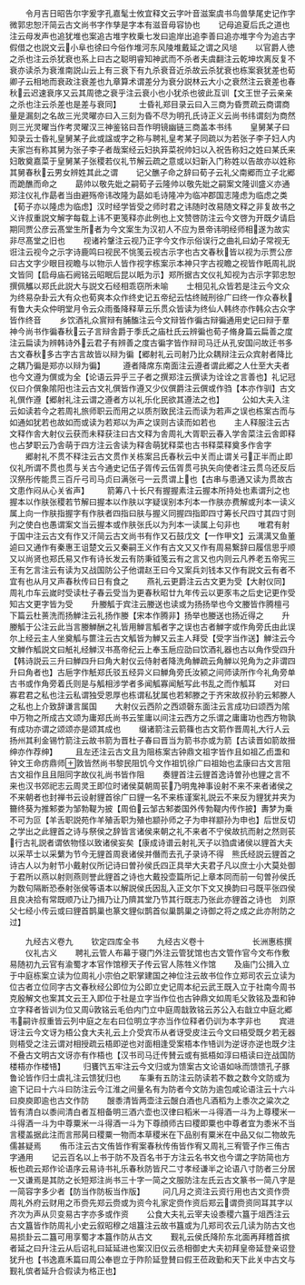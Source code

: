 <!-- { "loadSidebar": true } -->
　　令月吉日昭告尔字爰字孔嘉髦士攸宜释文云字叶音滋案虞书鸟兽孳尾史记作字微郭忠恕汗简云古文尚书字作孳是字本有滋音毋容协也
　　记母追夏后氏之道也注云母发声也追犹堆也案追古堆字枚乗七发曰逾岸出追李善曰追亦堆字今为追古字假借之也説文云小阜也徐曰今俗作堆河东风陵堆戴延之谓之风塠
　　以官爵人徳之杀也注云杀犹衰也系上曰古之聪明睿知神武而不杀者夫虞翻注云乾坤坎离反复不衰亦读杀为衰淮南説山云上有三衰下有九杀衰音近杀故云杀犹衰也栋案衰犹差也荀卿子云相地而衰政注衰差也九章算术谓差分为衰分説林云大小之衰然注云衰差也春秋云迟速衰序又云其周徳之衰乎注云衰小也小犹杀也彼此互训【文王世子云亲亲之杀也注云杀差也是差与衰同】
　　士昏礼郑目录云曰入三商为昏贾疏云商谓商量是漏刻之名故三光灵曜亦曰入三刻为昏不尽为明孔氏诗正义云尚书纬谓刻为商然则三光灵曜当作考灵曜汉三神鉴铭曰吾作明镜幽链三商盖本书纬
　　皇舅某子曰知录云士昏礼皇舅某子此或諡或字之称与聘礼皇考某子同疏以为若张子李子妇人内夫家岂有称其舅为张子李子者哉案经云妇执笲菜祝帅妇以入祝告称妇之姓曰某氏来妇敢奠嘉菜于皇舅某子张稷若仪礼节解云疏之意或以妇新入门称姓以告故亦以姓称其舅春秋云男女辨姓其此之谓
　　记父醮子命之辞曰荀子云礼父南郷而立子北郷而跪醮而命之
　　勗帅以敬先妣之嗣荀子云隆帅以敬先妣之嗣案文隆训盛义亦通郑注仪礼作勗者当由避殇帝讳改隆为勗如毛诗隆冲为临冲郡国志隆虑为临虑之类【荀子亦以隆虑为临虑】汉时经学皆受之师时君之讳随时改易随文释之非复故书之义许叔重説文解字每载上讳不更笺释亦此例也上文赞啓防注云今文啓为开既夕请启期同贾公彦云髙堂生所者为今文案生为汉初人不应为景帝讳明经师相遂为故实非尽髙堂之旧也
　　视诸衿鞶注云视乃正字今文作示俗误行之曲礼曰幼子常视无诳注云视今之示字诗鹿鸣曰视民不恌笺云视古示字也古文春秋皆以视为示贾公彦曰古文字少眼目视瞻与以物示人皆作视字栋案示本神只字古视瞻之视皆作眂周礼説文皆同【启母庙石阙铭云昭眠后昆以眂为示】郑所据古文仪礼知视为古示字郭忠恕撰佩觿以郑氏此説大与説文石经相乖窃所未喻
　　士相见礼众皆若是注云今文众为终易杂卦云大有众也荀爽本众作终史记五帝纪云怙终贼刑徐广曰终一作众春秋有鲁大夫众仲明堂月令云众雨蚤降释草云乐贯众皆读为终仙人韩终亦作韩众古众字皆作终音
　　乡饮酒礼众賔辩有脯醢注云今文辩皆作徧古辩徧通用史记曰辩于羣神今尚书作徧春秋云子言辩舎爵于季氏之庙杜氏云辨徧也荀子脩身篇云扁善之度注云扁读为辨韩诗外云君子有辨善之度古徧字皆作辩司马迁从孔安国问故迁书多古文春秋多古字古言故皆以辩为徧【郷射礼云司射乃比众耦辩注云众宾射者降比之耦乃徧是郑亦以辩为徧】
　　遵者降席东南面注云遵者谓此郷之人仕至大夫者也今文遵为僎或为全【论语云异乎三子者之撰郑注云撰读为诠诠之言善也】礼记冠仪曰介僎象隂阳也注云古文礼僎皆作遵又少仪僎爵注云僎或作驺【本亦作驯】古文礼僎作遵【郷射礼注云谓之遵者方以礼乐化民欲其遵法之也】
　　公如大夫入注云如读若今之若周礼旅师职云而用之以质剂致民注云而读为若声之误也栋案古而与如通如犹若也故如而或读为若郑以为声之误则古读而如若也
　　主人释服注云古文释作舎大射仪云获而未释获注曰古文释为舎周礼大胥职云春入学舎菜注云舎即释也占梦职云乃舎萌于四方注云舎读为释舎萌犹释菜也古书释菜释奠多作舎字
　　郷射礼不贯不释注云古文贯作关栋案吕氏春秋云中关而止谓关弓正半而止即仪礼所谓不贯也贯与关古今通史记伍子胥传云伍胥贯弓执矢向使者注云贯乌还反后汉祭彤传能贯三百斤弓司马贞曰满张弓一云贯谓上也【古串与患通又读为贯故古文患作闷从心关省声】
　　箭筹八十长尺有握握素注云握本所持处也素谓刋之也握本以作肤张稷若节解曰握本以作肤以字疑误别本刋本一作肤亦费解或刋本一读义属上向一作肤指握字有作肤者四指曰肤与握义同握四指即四寸筹长尺四寸其四寸则刋之使白也愚谓案文当云握本或作肤张氏以为刋本一读属上句非也
　　唯君有射于国中注云古文有作又汗简云古文尚书有作又石鼓戊文【一作甲文】云澫澫又鱼董逌曰又通作有秦惠王诅楚文云又秦嗣王义作有古文又又作有周易繋辞曰履信思乎顺又以尚贤也郑氏易又作有诗长发云有防秉钺笺云有之言又也内则云凡养老五帝宪三王有乞言注云有读为又战国防公子他谓赵王曰今又案兵刘钱本又作有説文云有者不宜有也从月又声春秋传曰日有食之
　　燕礼云更爵注云古文更为受【大射仪同】周礼巾车云嵗时受读杜子春云受当为更春秋昭廿九年传云以更豕韦之后史记更作受知古文更字皆为受
　　升媵觚于宾注云媵送也读或为扬扬举也今文媵皆作腾檀弓下篇云杜蒉洗而扬觯注云礼扬作媵【宋本作腾非】扬举也媵送也扬近得之
　　升媵觚于公注云此当言媵觯酬之礼皆用觯言觚者字之误也古者觯字或作角旁氏由此误尔上经云主人坐奠觚与篚注云古文觚皆为觯又云主人拜受【受字当作送】觯注云今文觯作觚説文曰觗礼经觯汉书髙帝纪云上奉玉巵应劭曰饮酒礼器也古以角作受四升【韩诗説云三升曰觯四升曰角大射仪云侍射者降洗角觯疏云角觯以兕角为之非谓四升曰角者也】古巵字作觗郑氏驳五经异义曰觯角旁氏汝颍之间师读所作今礼角旁单古书或作角旁着氏则是与觚相涉学者多闻觚寡闻觗写此书乱之而作觚耳
　　对曰寡君君之私也注云私谓独受恩厚也栋谓私犹属也若邾滕之于齐宋故叔孙豹云邾滕人之私也上介致辞谦言属国
　　大射仪云西阶之西颂磬东面注云言成功曰颂西为隂中万物之所成古文颂为庸郑氏尚书云笙庸以间注云西方之乐谓之庸庸功也西方物孰有成功亦谓之颂颂亦是颂其成也
　　缀诸箭注云箭篠也古文箭作晋周礼大行人云扬州其利金锡竹箭注云故书箭为晋杜子春曰晋当为箭书亦或为箭【古读晋如箭故搢绅亦作荐绅】
　　且左还注云古文且为阻栋案古钟鼎文祖字皆作且如祖乙卣盄和钟文王命疠鼎师敦皆然尚书黎民阻饥今文作祖饥徐广曰祖始也孟康曰古文言阻古文祖作且且阻同字故仪礼尚书皆作阻
　　奏貍首注云貍首逸诗曽孙也貍之言不来也汉书郊祀志云周灵王即位时诸侯莫朝周苌乃明鬼神事设射不来不来者诸侯之不来朝者也封禅书云设射貍首徐广曰貍一名不来栋谨案礼説云不来反为貍犹并夹为籋终葵为推邾娄为邹勃鞮为披【周伯云邹古邾娄国外传勃鞮内传作披】夀梦为乗不可为叵【羊舌职説苑作羊殖舌职为殖也颛孙师之子为申祥颛孙为申也】后世反切之学出之此貍首之诗与祭侯之辞皆言诸侯来朝之礼不来者不宁侯故抗而射之然则苌行古礼説者谓依物怪以致诸侯妄矣【康成诗谱云射礼天子以驺虞诸侯以貍首大夫以采苹士以采蘩为节今无貍首周衰诸侯并僭而去孔子录诗不得　熊氏经説云貍首之诗古人以为射节小戴射仪所记诗曰曽孙侯氏四正具举大夫君子凡以庶士小大莫处御于君所以燕以射则燕则誉此貍首之诗也大戴投壶篇所记上章本同而前一句曽孙侯氏为数句隔断恐泰射张侯等语本以解説侯氏因乱入正文尔下文又换韵曰弓既平张四侯且良决拾有常既顺乃让乃揖乃让乃隮其堂乃节其行既志乃张此亦貍首之诗也　刘原父七经小传云或曰貍首鹊巢也篆文貍似鹊首似巢鹊巢之诗御之将之成之此亦附防之过】














　　九经古义卷九
　　钦定四库全书
　　九经古义卷十　　　　　　长洲惠栋撰
　　仪礼古义
　　聘礼云管人布幕于寝门外注云管犹馆也古文管作官今文布作敷易随初九云官有渝蜀才本官作馆穆天子传云官人陈牲义作馆
　　及庙门公揖入立于中庭栋案立读为位周礼小宗伯之职掌建国之神位注云故书位作立郑司农云立读为位古者立位同字古文春秋经公即位为公即立史记周本纪云武王既入立于社南今周书克殷解文也案其文云王入即位于社是立字当作位也古钟鼎文如周毛父敦铭及盄和钟立字释者皆训为位又周敦铭云毛伯内门立中庭周戠敦铭云苏公入右戠立中庭北郷韦嗣许叔重皆云列中庭之左右曰位明立字亦当作位释者仍训为本字非也
　　宾进讶注云今文讶为梧公食大夫礼云上介受宾币从者讶受皮注云今文曰梧受既夕若无器则梧受之注云谓对相授疏云梧即逆也对面相逢受案梧本作啎训为逆讶亦逆也既夕注不叠古文明古文讶亦有作梧也【汉书司马迁传賛云或有抵梧如淳曰梧读曰迕战国防楼梧亦作楼啎】
　　归饔饩五牢注云今文归或为馈案古文论语如咏而馈馈孔子豚鲁论皆作归士虞礼注云馈犹归也
　　车秉有五防注云防读若不数之数今文防或为逾下记曰十六斗曰防注云今江淮之间量名有为防者今文防为逾包咸论语注云十六斗曰庾庾即逾也古文作防
　　醙黍清皆两壶注云醙白酒也凡酒稻为上黍次之粱次之皆有清白以黍间清白者互相备明三酒六壶也汉律曰稻米一斗得酒一斗为上尊稷米一斗得酒一斗为中尊粟米一斗得酒一斗为下尊顔师古曰稷即粟也中尊者宜为黍米不当言稷盖据此注而言邢昺曰稷粟一物而本草稷米在下品别有粟米在中品又似二物故先儒甚疑焉
　　侑币注云古文侑皆作宥案春秋传侑皆作宥又周礼三宥管子作三侑古字通用
　　记云百名以上书于防不及百名书于方注云名书文也今谓之字防简也方板也疏云郑作论语序云易诗书礼乐春秋防皆尺二寸孝经谦半之论语八寸防者三分居一又谦焉是其防之长短郑注尚书三十字一简之文服防注左氏云古文篆书一简八字是一简容字多少者【防当作防板当作版】
　　问几月之资注云资行用也古文资作赍周礼外府云财用之币赍先郑云赍或为资今礼家定赍作资后郑云谓赍资同耳其字以齐次为声从贝变易古字亦多或作资
　　公食大夫礼云宰夫设黍稷六簋于俎西注云古文簋皆作防周礼小史云叙昭穆之俎簋注云故书簋或为几郑司农云几读为防古文也易损卦云二簋可用享蜀才本簋作防从古文
　　觐礼云侯氏降阶东北面再拜稽首摈者延之曰升注云从后诏礼曰延延进也案汉旧仪云丞相御史大夫初拜皇帝延登亲诏登犹升也【书逸嘉禾篇曰周公奉鬯立于阼阶延登賛曰假王莅政勤和天下此关中古文与觐礼傧者延升合假读为格正也】
